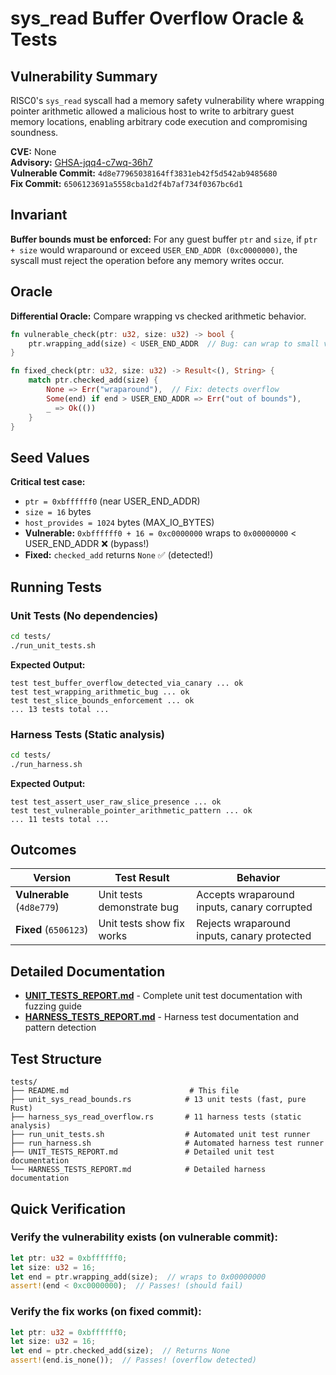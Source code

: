 # sys_read Buffer Overflow Oracle & Tests

## Vulnerability Summary
RISC0's `sys_read` syscall had a memory safety vulnerability where wrapping pointer arithmetic allowed a malicious host to write to arbitrary guest memory locations, enabling arbitrary code execution and compromising soundness.

**CVE:** None  
**Advisory:** [GHSA-jqq4-c7wq-36h7](https://github.com/risc0/risc0/security/advisories/GHSA-jqq4-c7wq-36h7)  
**Vulnerable Commit:** `4d8e77965038164ff3831eb42f5d542ab9485680`  
**Fix Commit:** `6506123691a5558cba1d2f4b7af734f0367bc6d1`

## Invariant
**Buffer bounds must be enforced:** For any guest buffer `ptr` and `size`, if `ptr + size` would wraparound or exceed `USER_END_ADDR (0xc0000000)`, the syscall must reject the operation before any memory writes occur.

## Oracle
**Differential Oracle:** Compare wrapping vs checked arithmetic behavior.

```rust
fn vulnerable_check(ptr: u32, size: u32) -> bool {
    ptr.wrapping_add(size) < USER_END_ADDR  // Bug: can wrap to small value
}

fn fixed_check(ptr: u32, size: u32) -> Result<(), String> {
    match ptr.checked_add(size) {
        None => Err("wraparound"),  // Fix: detects overflow
        Some(end) if end > USER_END_ADDR => Err("out of bounds"),
        _ => Ok(())
    }
}
```

## Seed Values
**Critical test case:**
- `ptr = 0xbffffff0` (near USER_END_ADDR)
- `size = 16` bytes  
- `host_provides = 1024` bytes (MAX_IO_BYTES)
- **Vulnerable:** `0xbffffff0 + 16 = 0xc0000000` wraps to `0x00000000` < USER_END_ADDR ❌ (bypass!)
- **Fixed:** `checked_add` returns `None` ✅ (detected!)

## Running Tests

### Unit Tests (No dependencies)
```bash
cd tests/
./run_unit_tests.sh
```

**Expected Output:**
```
test test_buffer_overflow_detected_via_canary ... ok
test test_wrapping_arithmetic_bug ... ok
test test_slice_bounds_enforcement ... ok
... 13 tests total ...
```

### Harness Tests (Static analysis)
```bash
cd tests/
./run_harness.sh
```

**Expected Output:**
```
test test_assert_user_raw_slice_presence ... ok
test test_vulnerable_pointer_arithmetic_pattern ... ok
... 11 tests total ...
```

## Outcomes

| Version | Test Result | Behavior |
|---------|-------------|----------|
| **Vulnerable** (`4d8e779`) | Unit tests demonstrate bug | Accepts wraparound inputs, canary corrupted |
| **Fixed** (`6506123`) | Unit tests show fix works | Rejects wraparound inputs, canary protected |


## Detailed Documentation
- **[UNIT_TESTS_REPORT.md](UNIT_TESTS_REPORT.md)** - Complete unit test documentation with fuzzing guide
- **[HARNESS_TESTS_REPORT.md](HARNESS_TESTS_REPORT.md)** - Harness test documentation and pattern detection

## Test Structure
```
tests/
├── README.md                           # This file
├── unit_sys_read_bounds.rs            # 13 unit tests (fast, pure Rust)
├── harness_sys_read_overflow.rs       # 11 harness tests (static analysis)
├── run_unit_tests.sh                  # Automated unit test runner
├── run_harness.sh                     # Automated harness test runner
├── UNIT_TESTS_REPORT.md               # Detailed unit test documentation
└── HARNESS_TESTS_REPORT.md            # Detailed harness documentation
```

## Quick Verification

### Verify the vulnerability exists (on vulnerable commit):
```rust
let ptr: u32 = 0xbffffff0;
let size: u32 = 16;
let end = ptr.wrapping_add(size);  // wraps to 0x00000000
assert!(end < 0xc0000000);  // Passes! (should fail)
```

### Verify the fix works (on fixed commit):
```rust
let ptr: u32 = 0xbffffff0;
let size: u32 = 16;
let end = ptr.checked_add(size);  // Returns None
assert!(end.is_none());  // Passes! (overflow detected)
```
